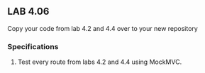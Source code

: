 ## LAB 4.06  

Copy your code from lab 4.2 and 4.4 over to your new repository

### Specifications

1. Test every route from labs 4.2 and 4.4 using MockMVC.

